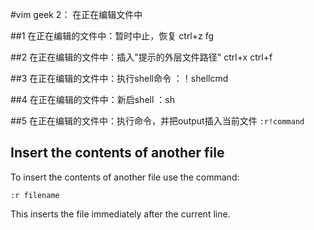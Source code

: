 #vim geek 2： 在正在编辑文件中


##1 在正在编辑的文件中：暂时中止，恢复
	ctrl+z 
	fg

##2 在正在编辑的文件中：插入"提示的外层文件路径"
	ctrl+x 
	ctrl+f

##3 在正在编辑的文件中：执行shell命令
	：！shellcmd

##4 在正在编辑的文件中：新启shell
	：sh

##5 在正在编辑的文件中：执行命令，并把output插入当前文件
	`:r!command`

## Insert the contents of another file

To insert the contents of another file use the command:

	:r filename
This inserts the file immediately after the current line.